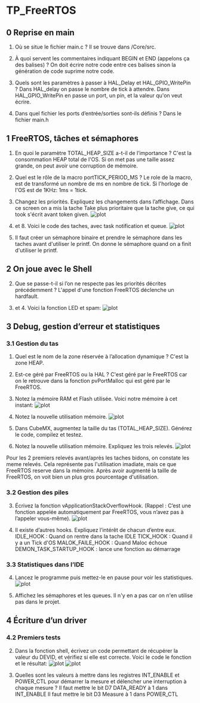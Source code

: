 # TP_FreeRTOS

## 0 Reprise en main

1. Où se situe le fichier main.c ?
  Il se trouve dans /Core/src.

2. À quoi servent les commentaires indiquant BEGIN et END (appelons ça des
balises) ?
On doit écrire notre code entre ces balises sinon la génération de code suprime notre code.

3. Quels sont les paramètres à passer à HAL_Delay et HAL_GPIO_WritePin ?
Dans HAL_delay on passe le nombre de tick à attendre. Dans HAL_GPIO_WritePin en passe un port, un pin, et la valeur qu'on veut écrire.

4. Dans quel fichier les ports d’entrée/sorties sont-ils définis ?
Dans le fichier main.h

## 1 FreeRTOS, tâches et sémaphores

1.  En quoi le paramètre TOTAL_HEAP_SIZE a-t-il de l’importance ?
C'est la consommation HEAP total de l'OS. Si on met pas une taille assez grande, on peut avoir une corruption de mémoire.

2. Quel est le rôle de la macro portTICK_PERIOD_MS ?
Le role de la macro, est de transformé un nombre de ms en nombre de tick. Si l'horloge de l'OS est de 1KHz: 1ms = 1tick.

6. Changez les priorités. Expliquez les changements dans l’affichage.
Dans ce screen on a mis la tache Take plus prioritaire que la tache give, ce qui took s'écrit avant token given.
![plot](./Screenshot1.png)

7. et 8. Voici le code des taches, avec task notification et queue.
![plot](./Screenshot2.png)

12. Il faut créer un sémaphore binaire et prendre le sémaphore dans les taches avant d'utiliser le printf. On donne le sémaphore quand on a finit d'utiliser le printf.

## 2 On joue avec le Shell

2. Que se passe-t-il si l’on ne respecte pas les priorités décrites précédemment ?
L'appel d'une fonction FreeRTOS déclenche un hardfault.

3. et 4. Voici la fonction LED et spam:
![plot](./Screenshot3.png)

## 3 Debug, gestion d’erreur et statistiques
### 3.1 Gestion du tas

1. Quel est le nom de la zone réservée à l’allocation dynamique ?
C'est la zone HEAP.

2. Est-ce géré par FreeRTOS ou la HAL ?
C'est géré par le FreeRTOS car on le retrouve dans la fonction pvPortMalloc qui est géré par le FreeRTOS.

4. Notez la mémoire RAM et Flash utilisée.
Voici notre mémoire à cet instant:
![plot](./Screenshot4.png)

6. Notez la nouvelle utilisation mémoire.
![plot](./Screenshot4.png)

7. Dans CubeMX, augmentez la taille du tas (TOTAL_HEAP_SIZE). Générez le code, compilez et testez.

8. Notez la nouvelle utilisation mémoire. Expliquez les trois relevés.
![plot](./Screenshot5.png)

Pour les 2 premiers relevés avant/après les taches bidons, on constate les meme relevés.
Cela représente pas l'utilisation imadiate, mais ce que FreeRTOS reserve dans la mémoire.
Après avoir augmenté la taille de FreeRTOS, on voit bien un plus gros pourcentage d'utilisation.

### 3.2 Gestion des piles

3. Écrivez la fonction vApplicationStackOverflowHook. (Rappel : C’est une
fonction appelée automatiquement par FreeRTOS, vous n’avez pas à l’appeler
vous-même).
![plot](./Screenshot6.png)

5. Il existe d’autres hooks. Expliquez l’intérêt de chacun d’entre eux.
IDLE_HOOK : Quand on rentre dans la tache IDLE
TICK_HOOK : Quand il y a un Tick d'OS
MALOK_FAILE_HOOK : Quand Maloc échoue
DEMON_TASK_STARTUP_HOOK : lance une fonction au démarrage

### 3.3 Statistiques dans l’IDE

4. Lancez le programme puis mettez-le en pause pour voir les statistiques.
![plot](./Screenshot7.png)

7. Affichez les sémaphores et les queues.
Il n'y en a pas car on n'en utilise pas dans le projet.

## 4 Écriture d’un driver
### 4.2 Premiers tests

2. Dans la fonction shell, écrivez un code permettant de récupérer la valeur du
DEVID, et vérifiez si elle est correcte.
Voici le code le fonction et le résultat:
![plot](./Screenshot8.png)
![plot](./Screenshot9.png)

4. Quelles sont les valeurs à mettre dans les registres INT_ENABLE et POWER_CTL pour démarrer la mesure et délencher une interruption à chaque mesure ?
Il faut mettre le bit D7 DATA_READY à 1 dans INT_ENABLE
Il faut mettre le bit D3 Measure à 1 dans POWER_CTL


